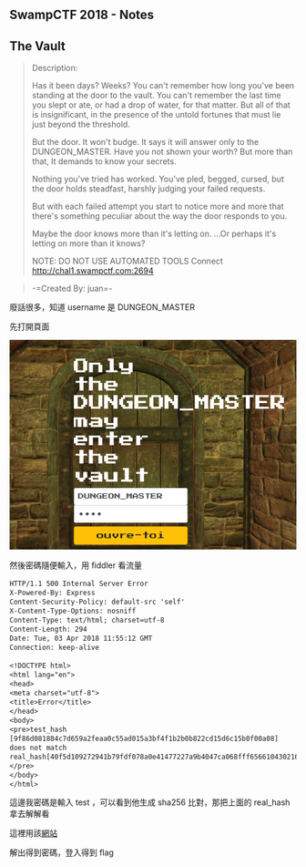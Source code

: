 ## SwampCTF 2018 - Notes


## The Vault
> Description:
>
> Has it been days? Weeks? You can't remember how long you've been standing at the door to the vault. You can't remember the last time you slept or ate, or had a drop of water, for that matter. But all of that is insignificant, in the presence of the untold fortunes that must lie just beyond the threshold.
> 
> But the door. It won't budge. It says it will answer only to the DUNGEON_MASTER. Have you not shown your worth? But more than that, It demands to know your secrets.
> 
> Nothing you've tried has worked. You've pled, begged, cursed, but the door holds steadfast, harshly judging your failed requests.
> 
> But with each failed attempt you start to notice more and more that there's something peculiar about the way the door responds to you.
> 
> Maybe the door knows more than it's letting on. ...Or perhaps it's letting on more than it knows?
> 
> NOTE: DO NOT USE AUTOMATED TOOLS Connect http://chal1.swampctf.com:2694

> -=Created By: juan=-

廢話很多，知道 username 是 DUNGEON_MASTER

先打開頁面

![image](./img/eg0mZfL.png)

然後密碼隨便輸入，用 fiddler 看流量

```
HTTP/1.1 500 Internal Server Error
X-Powered-By: Express
Content-Security-Policy: default-src 'self'
X-Content-Type-Options: nosniff
Content-Type: text/html; charset=utf-8
Content-Length: 294
Date: Tue, 03 Apr 2018 11:55:12 GMT
Connection: keep-alive

<!DOCTYPE html>
<html lang="en">
<head>
<meta charset="utf-8">
<title>Error</title>
</head>
<body>
<pre>test_hash [9f86d081884c7d659a2feaa0c55ad015a3bf4f1b2b0b822cd15d6c15b0f00a08] does not match real_hash[40f5d109272941b79fdf078a0e41477227a9b4047ca068fff6566104302169ce]</pre>
</body>
</html>
```

這邊我密碼是輸入 test ，可以看到他生成 sha256 比對，那把上面的 real_hash 拿去解解看

這裡用該[網站](https://crackstation.net/)

解出得到密碼，登入得到 flag